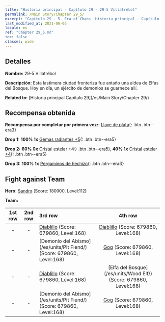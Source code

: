```yaml
---
title: "Historia principal - Capítulo 29 - 29-5 Villatrébol"
permalink: /Main Story/Chapter 29_5/
excerpt: "Capítulo 29 - 5. Era of Chaos  Historia principal - Capítulo 29_5. 29-5 Villatrébol"
last_modified_at: 2021-06-03
locale: es
ref: "Chapter 29_5.md"
toc: false
classes: wide
---
```


## Detalles

 **Nombre:** 29-5 Villatrébol

 **Descripción:** Esta lastimera ciudad fronteriza fue antaño una aldea de Elfas del Bosque. Hoy en día, un ejército de demonios se guarnece allí.

 **Related to:** [Historia principal Capítulo 29](/es/Main Story/Chapter 29/)

## Recompensa obtenida

 **Recompensa por completar por primera vez::** [Llave de plata](/ItemsES/con_693/){: .btn .btn--era3}

 **Drop 1:** **100% 1x** [Gemas radiantes +5](/ItemsES/mat_100/){: .btn .btn--era5}

 **Drop 2:** **60% 0x** [Cristal estelar +4](/ItemsES/mat_94/){: .btn .btn--era5}, **40% 1x** [Cristal estelar +4](/ItemsES/mat_94/){: .btn .btn--era5}

 **Drop 3:** **100% 1x** [Pergaminos de hechizo](/ItemsES/con_694/){: .btn .btn--era3}


## Fight against Team
 **Hero:** [Sandro](/es/heroes/Sandro/) (Score: 180000, Level:112)

 **Team:**


  | 1st row | 2nd row | 3rd row | 4th row |
  |:----:|:----:|:----|:----:|
  | - | - | [Diablillo](/es/units/Imp/) (Score: 679860, Level:168)  | [Diablillo](/es/units/Imp/) (Score: 679860, Level:168)  |
  | - | - | [Demonio del Abismo](/es/units/Pit Fiend/) (Score: 679860, Level:168)  | [Gog](/es/units/Gog/) (Score: 679860, Level:168)  |
  | - | - | [Diablillo](/es/units/Imp/) (Score: 679860, Level:168)  | [Elfa del Bosque](/es/units/Wood Elf/) (Score: 679860, Level:168)  |
  | - | - | [Demonio del Abismo](/es/units/Pit Fiend/) (Score: 679860, Level:168)  | [Gog](/es/units/Gog/) (Score: 679860, Level:168)  |


